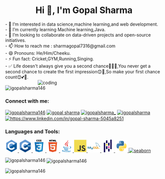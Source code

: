 <h1 align="center">Hi 👋, I'm Gopal Sharma</h1>
- 👀 I’m interested in data science,machine learning,and web development.<br>
- 🌱 I’m currently learning Machine learning,Java.<br>
- 💞️ I’m looking to collaborate on data-driven projects and open-source initiatives.<br>
- 📫 How to reach me : sharmagopal7316@gmail.com<br>
- 😄 Pronouns: He/Him/Cheeku.<br>
- ⚡ Fun fact: Cricket,GYM,Running,Singing.<br>
- ✅ Life doesn't always give you a second chance🤗💞💙,You never get a second chance to create the first impression😊💛,So make your first chance count😊💕💖.<br>


<!---
igopalsharma146/igopalsharma146 is a ✨ special ✨ repository because its `README.md` (this file) appears on your GitHub profile.
You can click the Preview link to take a look at your changes.
--->


<!--<h3 align="center">A passionate frontend developer from India</h3>-->
<img align="right" alt="coding" width="400" src="https://camo.githubusercontent.com/4d9f5ecceb711eec6e2018f38a5677dc657c9738d4a65ba3b928c41c0a45b439/68747470733a2f2f6d69726f2e6d656469756d2e636f6d2f6d61782f313336302f302a37513379765349765f7430696f4a2d5a2e676966">
<p align="left"> <img src="https://komarev.com/ghpvc/?username=igopalsharma146&label=Profile%20views&color=0e75b6&style=flat" alt="igopalsharma146" /> </p>

<h3 align="left">Connect with me:</h3>
<p align="left">
<a href="https://twitter.com/igopalsharma146" target="blank"><img align="center" src="https://raw.githubusercontent.com/rahuldkjain/github-profile-readme-generator/master/src/images/icons/Social/twitter.svg" alt="igopalsharma146" height="30" width="40" /></a>
<a href="https://fb.com/gopal sharma" target="blank"><img align="center" src="https://raw.githubusercontent.com/rahuldkjain/github-profile-readme-generator/master/src/images/icons/Social/facebook.svg" alt="gopal sharma" height="30" width="40" /></a>
<a href="https://instagram.com/igopalsharma_" target="blank"><img align="center" src="https://raw.githubusercontent.com/rahuldkjain/github-profile-readme-generator/master/src/images/icons/Social/instagram.svg" alt="igopalsharma_" height="30" width="40" /></a>
<a href="https://www.youtube.com/c/igopalsharma" target="blank"><img align="center" src="https://raw.githubusercontent.com/rahuldkjain/github-profile-readme-generator/master/src/images/icons/Social/youtube.svg" alt="igopalsharma" height="30" width="40" /></a>
<a href="https://linkedin.com/in/gopal-sharma-5045a8251" target="blank"><img align="center" src="https://raw.githubusercontent.com/rahuldkjain/github-profile-readme-generator/master/src/images/icons/Social/linked-in-alt.svg" alt="https://www.linkedin.com/in/gopal-sharma-5045a8251" height="30" width="40" /></a>
</p>

<h3 align="left">Languages and Tools:</h3>
<p align="left"> <a href="https://www.cprogramming.com/" target="_blank" rel="noreferrer"> <img src="https://raw.githubusercontent.com/devicons/devicon/master/icons/c/c-original.svg" alt="c" width="40" height="40"/> </a> <a href="https://www.w3schools.com/cpp/" target="_blank" rel="noreferrer"> <img src="https://raw.githubusercontent.com/devicons/devicon/master/icons/cplusplus/cplusplus-original.svg" alt="cplusplus" width="40" height="40"/> </a> <a href="https://www.w3schools.com/css/" target="_blank" rel="noreferrer"> <img src="https://raw.githubusercontent.com/devicons/devicon/master/icons/css3/css3-original-wordmark.svg" alt="css3" width="40" height="40"/> </a> <a href="https://www.w3.org/html/" target="_blank" rel="noreferrer"> <img src="https://raw.githubusercontent.com/devicons/devicon/master/icons/html5/html5-original-wordmark.svg" alt="html5" width="40" height="40"/> </a> <a href="https://www.java.com" target="_blank" rel="noreferrer"> <img src="https://raw.githubusercontent.com/devicons/devicon/master/icons/java/java-original.svg" alt="java" width="40" height="40"/> </a> <a href="https://developer.mozilla.org/en-US/docs/Web/JavaScript" target="_blank" rel="noreferrer"> <img src="https://raw.githubusercontent.com/devicons/devicon/master/icons/javascript/javascript-original.svg" alt="javascript" width="40" height="40"/> </a> <a href="https://www.mysql.com/" target="_blank" rel="noreferrer"> <img src="https://raw.githubusercontent.com/devicons/devicon/master/icons/mysql/mysql-original-wordmark.svg" alt="mysql" width="40" height="40"/> </a> <a href="https://pandas.pydata.org/" target="_blank" rel="noreferrer"> <img src="https://raw.githubusercontent.com/devicons/devicon/2ae2a900d2f041da66e950e4d48052658d850630/icons/pandas/pandas-original.svg" alt="pandas" width="40" height="40"/> </a> <a href="https://www.python.org" target="_blank" rel="noreferrer"> <img src="https://raw.githubusercontent.com/devicons/devicon/master/icons/python/python-original.svg" alt="python" width="40" height="40"/> </a> <a href="https://seaborn.pydata.org/" target="_blank" rel="noreferrer"> <img src="https://seaborn.pydata.org/_images/logo-mark-lightbg.svg" alt="seaborn" width="40" height="40"/> </a> </p>

<p><img align="left" src="https://github-readme-stats.vercel.app/api/top-langs?username=igopalsharma146&show_icons=true&locale=en&layout=compact" alt="igopalsharma146" /></p>

<p>&nbsp;<img align="center" src="https://github-readme-stats.vercel.app/api?username=igopalsharma146&show_icons=true&locale=en" alt="igopalsharma146" /></p>

<p><img align="center" src="https://github-readme-streak-stats.herokuapp.com/?user=igopalsharma146&" alt="igopalsharma146" /></p>
